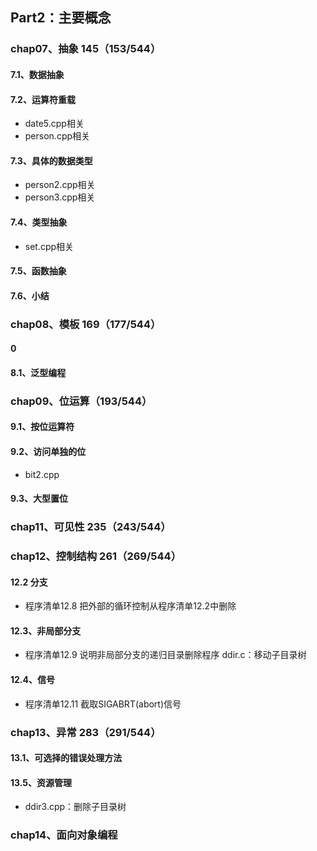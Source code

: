 ## Part2：主要概念

### chap07、抽象  145（153/544）

#### 7.1、数据抽象

#### 7.2、运算符重载

+ date5.cpp相关
+ person.cpp相关

#### 7.3、具体的数据类型

+ person2.cpp相关
+ person3.cpp相关

#### 7.4、类型抽象

+ set.cpp相关

#### 7.5、函数抽象

#### 7.6、小结

### chap08、模板  169（177/544）

#### 0

#### 8.1、泛型编程

### chap09、位运算（193/544）

#### 9.1、按位运算符

#### 9.2、访问单独的位

+ bit2.cpp

#### 9.3、大型置位

### chap11、可见性  235（243/544）

### chap12、控制结构  261（269/544）

#### 12.2 分支

+ 程序清单12.8 把外部的循环控制从程序清单12.2中删除

#### 12.3、非局部分支

+ 程序清单12.9 说明非局部分支的递归目录删除程序   ddir.c：移动子目录树

#### 12.4、信号

+ 程序清单12.11 截取SIGABRT(abort)信号

### chap13、异常  283（291/544）

#### 13.1、可选择的错误处理方法

#### 13.5、资源管理

+ ddir3.cpp：删除子目录树

### chap14、面向对象编程